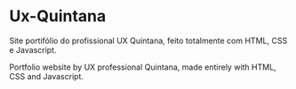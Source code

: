 # Ux-Quintana

Site portifólio do profissional UX Quintana, feito totalmente com HTML, CSS e Javascript.

Portfolio website by UX professional Quintana, made entirely with HTML, CSS and Javascript.

